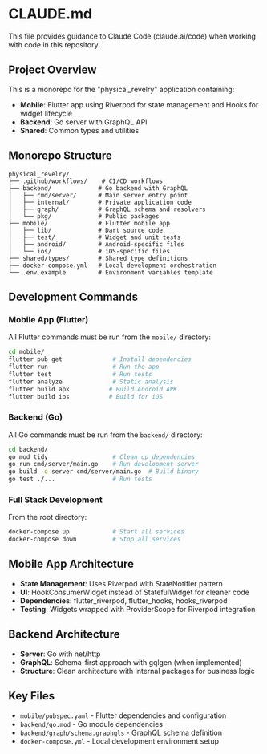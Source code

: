 # CLAUDE.md

This file provides guidance to Claude Code (claude.ai/code) when working with code in this repository.

## Project Overview

This is a monorepo for the "physical_revelry" application containing:
- **Mobile**: Flutter app using Riverpod for state management and Hooks for widget lifecycle
- **Backend**: Go server with GraphQL API
- **Shared**: Common types and utilities

## Monorepo Structure

```
physical_revelry/
├── .github/workflows/    # CI/CD workflows
├── backend/             # Go backend with GraphQL
│   ├── cmd/server/      # Main server entry point
│   ├── internal/        # Private application code
│   ├── graph/           # GraphQL schema and resolvers
│   └── pkg/             # Public packages
├── mobile/              # Flutter mobile app
│   ├── lib/             # Dart source code
│   ├── test/            # Widget and unit tests
│   ├── android/         # Android-specific files
│   └── ios/             # iOS-specific files
├── shared/types/        # Shared type definitions
├── docker-compose.yml   # Local development orchestration
└── .env.example         # Environment variables template
```

## Development Commands

### Mobile App (Flutter)
All Flutter commands must be run from the `mobile/` directory:

```bash
cd mobile/
flutter pub get              # Install dependencies
flutter run                  # Run the app
flutter test                 # Run tests
flutter analyze              # Static analysis
flutter build apk           # Build Android APK
flutter build ios           # Build for iOS
```

### Backend (Go)
All Go commands must be run from the `backend/` directory:

```bash
cd backend/
go mod tidy                  # Clean up dependencies
go run cmd/server/main.go    # Run development server
go build -o server cmd/server/main.go  # Build binary
go test ./...                # Run tests
```

### Full Stack Development
From the root directory:

```bash
docker-compose up            # Start all services
docker-compose down          # Stop all services
```

## Mobile App Architecture

- **State Management**: Uses Riverpod with StateNotifier pattern
- **UI**: HookConsumerWidget instead of StatefulWidget for cleaner code
- **Dependencies**: flutter_riverpod, flutter_hooks, hooks_riverpod
- **Testing**: Widgets wrapped with ProviderScope for Riverpod integration

## Backend Architecture

- **Server**: Go with net/http
- **GraphQL**: Schema-first approach with gqlgen (when implemented)
- **Structure**: Clean architecture with internal packages for business logic

## Key Files

- `mobile/pubspec.yaml` - Flutter dependencies and configuration
- `backend/go.mod` - Go module dependencies
- `backend/graph/schema.graphqls` - GraphQL schema definition
- `docker-compose.yml` - Local development environment setup